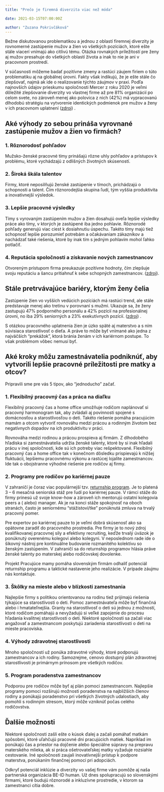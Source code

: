 ```yaml
---
title: "Prečo je firemná diverzita viac než móda"

date: 2021-03-15T07:00:00Z

author: "Zuzana Pokrivčáková"
---
```


Bežne diskutovanou problematikou a jednou z oblastí firemnej diverzity je rovnomerné zastúpenie mužov a žien vo všetkých
pozíciách, ktoré ešte stále viacerí vnímajú ako citlivú tému. Otázka rovnakých príležitostí pre ženy aj mužov presahuje
do všetkých oblastí života a inak to nie je ani v pracovnom prostredí.
<!--more-->

V súčasnosti môžeme badať pozitívne zmeny a rastúci záujem firiem o túto problematiku aj na globálnej úrovni. Fakty však
indikujú, že je ešte stále čo zlepšovať, najmä ak ide o realizovanie týchto záujmov v praxi. Podľa najnovších údajov
prieskumu spoločnosti Mercer z roku 2020 je veľmi dôležité zlepšovanie diverzity vo vlastnej firme až pre 81%
organizácií po celom svete, no zároveň menej ako polovica z nich (42%) má vypracovanú dlhodobú stratégiu na vytvorenie
identických podmienok pre mužov a ženy v ich pracovnom
uplatnení ([zdroj](https://www.mercer.com/newsroom/despite-focus-on-diversity-and-inclusion-less-than-half-of-organizations-have-a-strategy-to-improve-gender-equality.html))
.

## Aké výhody zo sebou prináša vyrovnané zastúpenie mužov a žien vo firmách?

### 1. Rôznorodosť pohľadov

Mužsko-ženské pracovné tímy prinášajú rôzne uhly pohľadov a prístupov k problému, ktoré vychádzajú z odlišných životných
skúseností.

### 2. Široká škála talentov

Firmy, ktoré neposilňujú ženské zastúpenie v tímoch, prichádzajú o schopnosti a talent. Čím rôznorodejšia skupina ľudí,
tým vyššia produktivita a inovatívnejší výsledok.

### 3. Lepšie pracovné výsledky

Tímy s vyrovaným zastúpením mužov a žien dosahujú oveľa lepšie výsledky práce ako tímy, v ktorých je zastúpené iba jedno
pohlavie. Rôznorodé pohľady generujú viac ciest k dosiahnutiu úspechu. Takéto tímy majú tiež schopnosť lepšie porozumieť
potrebám a očakávaniam zákazníkov a nachádzať také riešenia, ktoré by inak tím s jedným pohlavím mohol ľahko potlačiť.

### 4. Reputácia spoločnosti a získavanie nových zamestnancov

Otvoreným prístupom firma preukazuje pozitívne hodnoty, čím zlepšuje svoju reputáciu a šancu pritiahnuť k sebe schopných
zamestnancov.
([zdroj](https://www.talentlyft.com/en/blog/article/244/top-10-benefits-of-diversity-in-the-workplace)).

## Stále pretrvávajúce bariéry, ktorým ženy čelia

Zastúpenie žien vo vyšších vedúcich pozíciách má rastúci trend, ale stále predstavuje menej ako tretinu v porovnaní s
mužmi. Ukazuje sa, že ženy zastupujú 47% podporného personálu a 42% pozícií na profesionálnej úrovni, no iba 29%
seniorných a 23% exekutívnych
pozícií.  ([zdroj](https://www.mercer.com/newsroom/despite-focus-on-diversity-and-inclusion-less-than-half-of-organizations-have-a-strategy-to-improve-gender-equality.html))
.

S otázkou pracovného uplatnenia žien je úzko späté aj materstvo a s ním súvisiaca starostlivosť o dieťa. A práve to môže
byť vnímané ako jedna z najväčších “prekážok”, ktorá bránia ženám v ich kariérnom postupe. To však problémom vôbec
nemusí byť.

## Aké kroky môžu zamestnávatelia podniknúť, aby vytvorili lepšie pracovné príležitosti pre matky a otcov?

Pripravili sme pre vás 5 tipov, ako “jednoducho” začať.

### 1. Flexibilný pracovný čas a práca na diaľku

Flexibilný pracovný čas a home office umožňuje rodičom naplánovať si pracovný harmonogram tak, aby zvládali aj
povinnosti spojené s domácnosťou a starostlivosťou o deti. Takéto riešenie pomáha pracujúcim mamám a otcom vytvoriť
rovnováhu medzi prácou a rodinným životom bez negatívnych dopadov na ich produktivitu v práci.

Rovnováha medzi rodinou a prácou prospieva aj firmám. Z dlhodobého hľadiska si zamestnávatelia udržia ženské talenty,
ktoré by si inak hľadali prácu v inej spoločnosti, kde sú ich potreby viac rešpektované. Flexibilný pracovný čas a home
office tak v konečnom dôsledku prispievajú k nižšej fluktuácii, lepšiemu pracovnému výkonu a rastúcej lojalite
zamestnancov. Ide tak o obojstranne výhodné riešenie pre rodičov aj firmy.

### 2. Programy pre rodičov po kariérnej pauze

V zahraničí je čoraz viac populárnejší
tzv. [returnship program](https://www.pracujucemamy.sk/2020/01/17/blogovy-clanok-o-returnshipe/). Je to platená 3 – 6
mesačná seniorská stáž pre ľudí po kariérnej pauze. V rámci stáže do firmy prinesú už svoje know-how a zároveň ich
mentorujú ostatní kolegovia peers a (
alebo) manager. Ak je na konci stáže spokojnosť na oboch stranách, často je seniornému “stážistovi/tke” ponúknutá zmluva
na trvalý pracovný pomer.

Pre expertov po kariérnej pauze to je veľmi dobrá skúsenosť ako sa opätovne zaradiť do pracovného prostredia. Pre firmy
je to nový zdroj kvalifikovanej pracovnej sily a efektívny recruiting, keďže trvalý úväzok je ponúknutý overenému
kolegovi alebo kolegyni. V neposlednom rade ide o šikovný nástroj pre kontinuálne budovanie rozmanitého kolektívu so
ženským zastúpením. V zahraničí sa do returnship programov hlásia práve ženské talenty po materskej alebo rodičovskej
dovolenke.

Projekt Pracujúce mamy pomáha slovenským firmám odhaliť potenciál returnship programu a taktické nastavenie jeho
realizácie. V prípade záujmu nás kontaktuje.

### 3. Škôlky na mieste alebo v blízkosti zamestnania

Najlepšie firmy s politikou orientovanou na rodinu tiež prijímajú riešenia týkajúce sa starostlivosti o deti. Pomoc
zamestnávateľa môže byť finančná alebo i hmatateľnejšia. Granty na starostlivosť o deti sú jednou z možností, ktoré
rodičom pomáhajú a nevyžadujú si veľké zapojenie do procesu hľadania kvalitnej starostlivosti o deti. Niektoré
spoločnosti sa začali viac angažovať a zamestnancom poskytujú zariadenia starostlivosti o deti na mieste pracoviska.

### 4. Výhody zdravotnej starostlivosti

Mnoho spoločností už ponúka zdravotné výhody, ktoré podporujú zamestnancov a ich rodiny. Samozrejme, cenovo dostupný
plán zdravotnej starostlivosti je primárnym prínosom pre všetkých rodičov.

### 5. Program poradenstva zamestnancov

Podporou pre rodičov môže byť aj plán pomoci zamestnancom. Najlepšie programy pomoci rozširujú možnosti poradenstva na
najbližších členov rodiny a ponúkajú poradenstvo pri všetkých životných udalostiach, aby pomohli s rodinným stresom,
ktorý môže vzniknúť počas celého rodičovstva.

## Ďalšie možnosti

Niektoré spoločnosti zašli ešte o kúsok ďalej a začali pomáhať matkám spôsobmi, ktoré uľahčujú pracovné dni pracujúcich
matiek. Napríklad im ponúkajú čas a priestor na dojčenie alebo špeciálne súpravy na prepravu materského mlieka, ak si
práca ošetrovateľskej matky vyžaduje rozsiahle cestovanie. Iné spoločnosti zaujali inovatívnejší prístup k podpore
materstva, ponúkaním finančnej pomoci pri adopciách.

Odkryť potenciál inklúzie a diverzity vo vašej firme vám pomôže aj naša partnerská organizácia BE-ID human. Už dnes
spolupracujú so slovenskými firmami, ktoré budujú rôznorodé a inkluzívne prostredie, v ktorom sa zamestnanci cítia
dobre.
